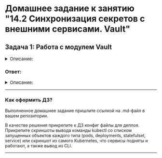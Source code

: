 # Домашнее задание к занятию "14.2 Синхронизация секретов с внешними сервисами. Vault"

## Задача 1: Работа с модулем Vault

<details>
    <summary style="font-size:15px">Описание:</summary>

Запустить модуль Vault конфигураций через утилиту kubectl в установленном minikube

```
kubectl apply -f 14.2/vault-pod.yml
```

Получить значение внутреннего IP пода

```
kubectl get pod 14.2-netology-vault -o json | jq -c '.status.podIPs'
```

Примечание: jq - утилита для работы с JSON в командной строке

Запустить второй модуль для использования в качестве клиента

```
kubectl run -i --tty fedora --image=fedora --restart=Never -- sh
```

Установить дополнительные пакеты

```
dnf -y install pip
pip install hvac
```

Запустить интепретатор Python и выполнить следующий код, предварительно
поменяв IP и токен

```
import hvac
client = hvac.Client(
    url='http://10.10.133.71:8200',
    token='aiphohTaa0eeHei'
)
client.is_authenticated()

# Пишем секрет
client.secrets.kv.v2.create_or_update_secret(
    path='hvac',
    secret=dict(netology='Big secret!!!'),
)

# Читаем секрет
client.secrets.kv.v2.read_secret_version(
    path='hvac',
)
```
</details>

### Ответ:

<details>
    <summary style="font-size:15px">Описание:</summary>

```bash

$ kubectl apply -f 14.2/vault-pod.yml 
pod/14.2-netology-vault created

$ kubectl get pod
NAME                  READY   STATUS    RESTARTS   AGE
14.2-netology-vault   1/1     Running   0          2m38s

vagrant@vagrant:~/homework/14.x/clokub-homeworks$ kubectl get pod 14.2-netology-vault -o json | jq -c '.status.podIPs'
[{"ip":"10.233.92.198"}]

vagrant@vagrant:~/homework/14.x$ kubectl run -i --tty fedora --image=fedora --restart=Never -- sh
If you don't see a command prompt, try pressing enter.
sh-5.1# 

sh-5.1# dnf -y install pip
...

Installed:
  libxcrypt-compat-4.4.28-3.fc37.x86_64                                           python3-pip-22.2.2-2.fc37.noarch                                           python3-setuptools-62.6.0-2.fc37.noarch                                          

Complete!

sh-5.1# pip install hvac
...

Installing collected packages: pyhcl, urllib3, idna, charset-normalizer, certifi, requests, hvac
Successfully installed certifi-2022.9.24 charset-normalizer-2.1.1 hvac-1.0.2 idna-3.4 pyhcl-0.4.4 requests-2.28.1 urllib3-1.26.13
WARNING: Running pip as the 'root' user can result in broken permissions and conflicting behaviour with the system package manager. It is recommended to use a virtual environment instead: https://pip.pypa.io/warnings/venv


sh-5.1# python3
Python 3.11.0 (main, Oct 24 2022, 00:00:00) [GCC 12.2.1 20220819 (Red Hat 12.2.1-2)] on linux
Type "help", "copyright", "credits" or "license" for more information.
>>> import hvac
>>> client = hvac.Client(
...     url='http://10.233.92.198:8200',
...     token='aiphohTaa0eeHei'
... )
>>> client.is_authenticated()
True
>>> client.secrets.kv.v2.create_or_update_secret(
...     path='hvac',
...     secret=dict(netology='Big secret!!!'),
... )
{'request_id': '577ca925-3f53-4e88-ddea-7e6bdf87b081', 'lease_id': '', 'renewable': False, 'lease_duration': 0, 'data': {'created_time': '2022-11-27T09:43:59.05111764Z', 'custom_metadata': None, 'deletion_time': '', 'destroyed': False, 'version': 4}, 'wrap_info': None, 'warnings': None, 'auth': None}
>>> client.secrets.kv.v2.read_secret_version(
...     path='hvac',
... )
{'request_id': 'bc2b9458-e775-e6f4-70d3-e72f868832fa', 'lease_id': '', 'renewable': False, 'lease_duration': 0, 'data': {'data': {'netology': 'Big secret!!!'}, 'metadata': {'created_time': '2022-11-27T09:43:59.05111764Z', 'custom_metadata': None, 'deletion_time': '', 'destroyed': False, 'version': 4}}, 'wrap_info': None, 'warnings': None, 'auth': None}
>>> 
sh-5.1# 
```

</details>




---

### Как оформить ДЗ?

Выполненное домашнее задание пришлите ссылкой на .md-файл в вашем репозитории.

В качестве решения прикрепите к ДЗ конфиг файлы для деплоя. Прикрепите скриншоты вывода команды kubectl со списком запущенных объектов каждого типа (pods, deployments, statefulset, service) или скриншот из самого Kubernetes, что сервисы подняты и работают, а также вывод из CLI.

---
